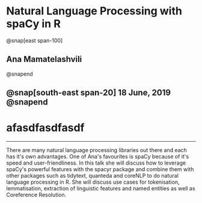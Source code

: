 
# Natural Language Processing with spaCy in R
@snap[east span-100]
## Ana Mamatelashvili 
@snapend

@snap[south-east span-20]
18 June, 2019
@snapend
---

# afasdfasdfasdf 

---


There are many natural language processing libraries out there and each has it's own advantages. One of Ana's favourites is spaCy because of it's speed and user-friendliness. In this talk she will discuss how to leverage spaCy's powerful features with the spacyr package and combine them with other packages such as tidytext, quanteda and coreNLP to do natural language processing in R. She will discuss use cases for tokenisation, lemmatisation, extraction of linguistic features and named entities as well as Coreference Resolution.
